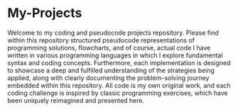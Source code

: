 # My-Projects

Welcome to my coding and pseudocode projects repository. 
Please find within this repository structured pseudocode representations of programming solutions, flowcharts, and of course, actual code I have written in various programming languages in which I explore fundamental syntax and coding concepts. 
Furthermore, each implementation is designed to showcase a deep and fulfilled understanding of the strategies being applied, along with clearly documenting the problem-solving journey embedded within this repository. 
All code is my own original work, and each coding challenge is inspired by classic programming exercises, which have been uniquely reimagined and presented here.
